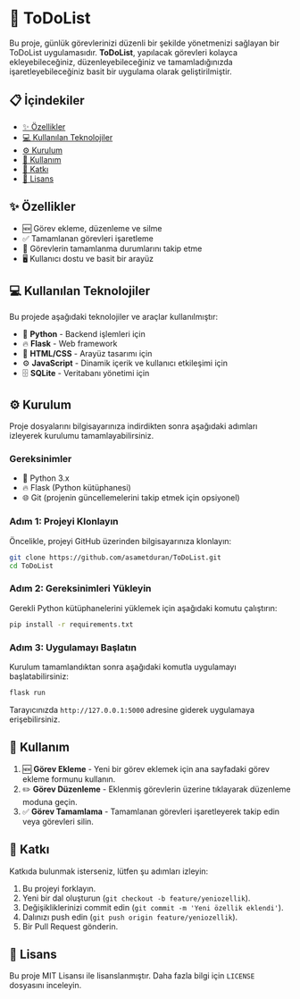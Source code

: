 # 📝 ToDoList

Bu proje, günlük görevlerinizi düzenli bir şekilde yönetmenizi sağlayan bir ToDoList uygulamasıdır. **ToDoList**, yapılacak görevleri kolayca ekleyebileceğiniz, düzenleyebileceğiniz ve tamamladığınızda işaretleyebileceğiniz basit bir uygulama olarak geliştirilmiştir.

## 📋 İçindekiler

- [✨ Özellikler](#özellikler)
- [💻 Kullanılan Teknolojiler](#kullanılan-teknolojiler)
- [⚙️ Kurulum](#kurulum)
- [🚀 Kullanım](#kullanım)
- [🤝 Katkı](#katkı)
- [📄 Lisans](#lisans)

## ✨ Özellikler

- 🆕 Görev ekleme, düzenleme ve silme
- ✅ Tamamlanan görevleri işaretleme
- 📅 Görevlerin tamamlanma durumlarını takip etme
- 🖥️ Kullanıcı dostu ve basit bir arayüz

## 💻 Kullanılan Teknolojiler

Bu projede aşağıdaki teknolojiler ve araçlar kullanılmıştır:

- 🐍 **Python** - Backend işlemleri için
- 🔥 **Flask** - Web framework
- 🎨 **HTML/CSS** - Arayüz tasarımı için
- ⚙️ **JavaScript** - Dinamik içerik ve kullanıcı etkileşimi için
- 🗄️ **SQLite** - Veritabanı yönetimi için

## ⚙️ Kurulum

Proje dosyalarını bilgisayarınıza indirdikten sonra aşağıdaki adımları izleyerek kurulumu tamamlayabilirsiniz.

### Gereksinimler

- 🐍 Python 3.x
- 🔥 Flask (Python kütüphanesi)
- 🌐 Git (projenin güncellemelerini takip etmek için opsiyonel)

### Adım 1: Projeyi Klonlayın

Öncelikle, projeyi GitHub üzerinden bilgisayarınıza klonlayın:

```bash
git clone https://github.com/asametduran/ToDoList.git
cd ToDoList
```

### Adım 2: Gereksinimleri Yükleyin

Gerekli Python kütüphanelerini yüklemek için aşağıdaki komutu çalıştırın:

```bash
pip install -r requirements.txt
```

### Adım 3: Uygulamayı Başlatın

Kurulum tamamlandıktan sonra aşağıdaki komutla uygulamayı başlatabilirsiniz:

```bash
flask run
```

Tarayıcınızda `http://127.0.0.1:5000` adresine giderek uygulamaya erişebilirsiniz.

## 🚀 Kullanım

1. 🆕 **Görev Ekleme** - Yeni bir görev eklemek için ana sayfadaki görev ekleme formunu kullanın.
2. ✏️ **Görev Düzenleme** - Eklenmiş görevlerin üzerine tıklayarak düzenleme moduna geçin.
3. ✅ **Görev Tamamlama** - Tamamlanan görevleri işaretleyerek takip edin veya görevleri silin.

## 🤝 Katkı

Katkıda bulunmak isterseniz, lütfen şu adımları izleyin:

1. Bu projeyi forklayın.
2. Yeni bir dal oluşturun (`git checkout -b feature/yeniozellik`).
3. Değişikliklerinizi commit edin (`git commit -m 'Yeni özellik eklendi'`).
4. Dalınızı push edin (`git push origin feature/yeniozellik`).
5. Bir Pull Request gönderin.

## 📄 Lisans

Bu proje MIT Lisansı ile lisanslanmıştır. Daha fazla bilgi için `LICENSE` dosyasını inceleyin.
